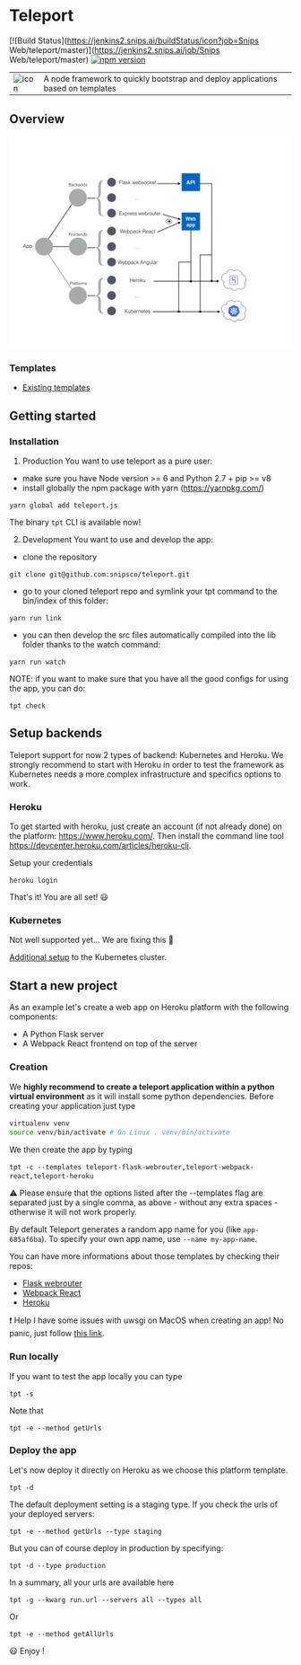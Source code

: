 # Teleport
[![Build Status](https://jenkins2.snips.ai/buildStatus/icon?job=Snips Web/teleport/master)](https://jenkins2.snips.ai/job/Snips Web/teleport/master)
[![npm version](https://badge.fury.io/js/teleport.js.svg)](https://badge.fury.io/js/teleport.js)

<table>
  <td>
    <img src="https://raw.githubusercontent.com/snipsco/teleport/master/icons/icon.png" alt="icon" title="made by @cecilesnips"/>
  </td>
  <td>
    A node framework to quickly bootstrap and deploy applications based on templates
  </td>
</table>

## Overview
![Teleport overview icon](docs/teleport_overview.png "Teleport overview")

### Templates
- [Existing templates](docs/templates_list.md)

## Getting started
### Installation

1. Production
  You want to use teleport as a pure user:
  - make sure you have Node version >= 6 and Python 2.7 + pip >= v8
  - install globally the npm package with yarn (https://yarnpkg.com/)
  ```
  yarn global add teleport.js
  ```
  The binary `tpt` CLI is available now!

2. Development
  You want to use and develop the app:
  - clone the repository
  ```
  git clone git@github.com:snipsco/teleport.git
  ```
  - go to your cloned
  teleport repo and symlink your tpt command to the bin/index of this folder:
  ```
  yarn run link
  ```
  - you can then develop the src files automatically compiled into the lib folder
  thanks to the watch command:
  ```
  yarn run watch
  ```

NOTE: if you want to make sure that you have all the good configs for using the app, you can do:
```
tpt check
```

## Setup backends
Teleport support for now 2 types of backend: Kubernetes and Heroku. We strongly recommend to start with Heroku in order to test the framework as Kubernetes needs a more complex infrastructure and specifics options to work.

### Heroku
To get started with heroku, just create an account (if not already done) on the platform: https://www.heroku.com/. Then install the command line tool https://devcenter.heroku.com/articles/heroku-cli.  

Setup your credentials
```
heroku login
```

That's it! You are all set! :smiley:

### Kubernetes
Not well supported yet... We are fixing this :construction:

[Additional setup](docs/app_database.md) to the Kubernetes cluster.

## Start a new project
As an example let's create a web app on Heroku platform with the following components:
- A Python Flask server
- A Webpack React frontend on top of the server  

### Creation
We **highly recommend to create a teleport application within a python virtual environment** as it will install some python dependencies. Before creating your application just type
```bash
virtualenv venv
source venv/bin/activate # On Linux . venv/bin/activate
```

We then create the app by typing
```
tpt -c --templates teleport-flask-webrouter,teleport-webpack-react,teleport-heroku
```
:warning: Please ensure that the options listed after the --templates flag are separated just by a single comma, as above - without any extra spaces - otherwise it will not work properly.

By default Teleport generates a random app name for you (like `app-685af6ba`). To specify your own app name, use `--name my-app-name`.

You can have more informations about those templates by checking their repos:
- [Flask webrouter](https://github.com/snipsco/teleport-flask-webrouter)
- [Webpack React](https://github.com/snipsco/teleport-webpack-react)
- [Heroku](platforms/heroku/)

:exclamation: Help I have some issues with uwsgi on MacOS when creating an app! No panic, just follow [this link](docs/uwsgi_issues.md).

### Run locally
If you want to test the app locally you can type
```
tpt -s
```
Note that
```
tpt -e --method getUrls
```

### Deploy the app
Let's now deploy it directly on Heroku as we choose this platform template.
```
tpt -d
```
The default deployment setting is a staging type. If you check the urls of your deployed servers:
```
tpt -e --method getUrls --type staging
```
But you can of course deploy in production by specifying:
```
tpt -d --type production
```
In a summary, all your urls are available here
```
tpt -g --kwarg run.url --servers all --types all
```
Or
```
tpt -e --method getAllUrls
```

:smiley: Enjoy !
